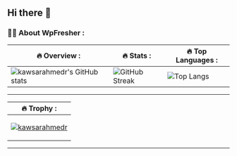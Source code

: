 ## Hi there 👋

### :woman_technologist: About WpFresher :
| :fire: Overview : | :fire: Stats : | :fire: Top Languages : |
| ------------- | ------------- | ------------- |
| ![kawsarahmedr's GitHub stats](https://github-readme-stats.vercel.app/api?username=kawsarahmedr&theme=tokyonight&show_icons=true&locale=en&card_width=575) | ![GitHub Streak](http://github-readme-streak-stats.herokuapp.com?user=kawsarahmedr&theme=dark&background=000000&card_width=575) | ![Top Langs](https://github-readme-stats.vercel.app/api/top-langs/?username=kawsarahmedr&layout=compact&theme=vision-friendly-dark) |

---

| :fire: Trophy : |
| ------------- |
| <p align="left"> <a href="https://github.com/ryo-ma/github-profile-trophy"><img src="https://github-profile-trophy.vercel.app/?username=kawsarahmedr&margin-w=15&margin-h=15" alt="kawsarahmedr" /></a> </p> |

---
